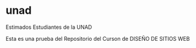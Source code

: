 # unad

Estimados Estudiantes de la UNAD

Esta es una prueba del Repositorio del Curson de DISEÑO DE SITIOS WEB
